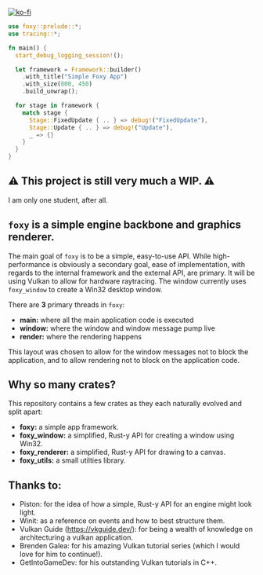 [![ko-fi](https://ko-fi.com/img/githubbutton_sm.svg)](https://ko-fi.com/R6R8PGIU6)

```rust
use foxy::prelude::*;
use tracing::*;

fn main() {
  start_debug_logging_session!();

  let framework = Framework::builder()
    .with_title("Simple Foxy App")
    .with_size(800, 450)
    .build_unwrap();

  for stage in framework {
    match stage {
      Stage::FixedUpdate { .. } => debug!("FixedUpdate"),
      Stage::Update { .. } => debug!("Update"),
      _ => {}
    }
  }
}
```

## ⚠️ This project is still very much a WIP. ⚠️ 

I am only one student, after all. 

## `foxy` is a simple engine backbone and graphics renderer.

The main goal of `foxy` is to be a simple, easy-to-use API. While high-performance is obviously a secondary goal, ease of implementation, with regards to the internal framework and the external API, are primary. It will be using Vulkan to allow for hardware raytracing. The window currently uses `foxy_window` to create a Win32 desktop window. 

There are **3** primary threads in `foxy`:

* **main:** where all the main application code is executed
* **window:** where the window and window message pump live
* **render:** where the rendering happens

This layout was chosen to allow for the window messages not to block the application, and to allow rendering not to block on the application code.

## Why so many crates?

This repository contains a few crates as they each naturally evolved and split apart:

* **foxy:** a simple app framework.
* **foxy_window:** a simplified, Rust-y API for creating a window using Win32.
* **foxy_renderer:** a simplified, Rust-y API for drawing to a canvas.
* **foxy_utils:** a small utilties library.

## Thanks to:
* Piston: for the idea of how a simple, Rust-y API for an engine might look light.
* Winit: as a reference on events and how to best structure them.
* Vulkan Guide (https://vkguide.dev/): for being a wealth of knowledge on architecturing a vulkan application.
* Brenden Galea: for his amazing Vulkan tutorial series (which I would love for him to continue!).
* GetIntoGameDev: for his outstanding Vulkan tutorials in C++.
